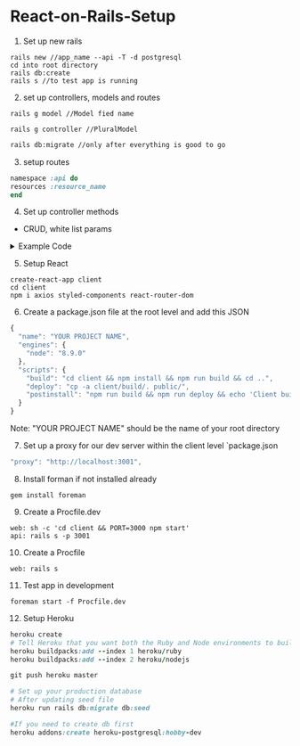 # React-on-Rails-Setup
1. Set up new rails
```
rails new //app_name --api -T -d postgresql
cd into root directory
rails db:create
rails s //to test app is running
```

2. set up controllers, models and routes
```
rails g model //Model fied name
```
```
rails g controller //PluralModel
```
```Bash
rails db:migrate //only after everything is good to go
```
3. setup routes
```Ruby
namespace :api do
resources :resource_name
end
```

4. Set up controller methods

* CRUD, white list params

<details>
  <summary> Example Code</summary>
  <p>
```Ruby
class Api::CreaturesController < ApplicationController
  def index
    @creatutes = Creature.all
    render json: @creatures
  end

  def show
    creature_id = params[:id]
    @creature = Creature.find_by_id(creature_id)
    render json: @creature
  end

  def create
    @creature = Creature.new(creature_params)
    if @creature.save
      render json: @creature
    end
  end

  def update
    creature_id = params[:id]
    @creature = Creature.find_by_id(creature_id)
    @creature.update_attributes(creature_params)
    render json: @creature
  end

  def destroy
    creature_id = params[:id]
    @creature = Creature.destroy(creature_id)
    render json: {
      msg: "Delete Successful"
    }
  end

  private

  def creature_params
    # whitelist params return whitelisted version
    params.require(:creature).permit(:name, :description)
  end
end
```
5. Set up React
```Javascript
create-react-app client
cd client
npm i axios styled-components react-router-dom
```
  </p>
</details>


5. Setup React

```
create-react-app client
cd client
npm i axios styled-components react-router-dom
```


6. Create a package.json file at the root level and add this JSON
```Javascript
{
  "name": "YOUR PROJECT NAME",
  "engines": {
    "node": "8.9.0"
  },
  "scripts": {
    "build": "cd client && npm install && npm run build && cd ..",
    "deploy": "cp -a client/build/. public/",
    "postinstall": "npm run build && npm run deploy && echo 'Client built!'"
  }
}
```
Note: "YOUR PROJECT NAME" should be the name of your root directory

7. Set up a proxy for our dev server within the client level `package.json
```Javascript
"proxy": "http://localhost:3001",
```
8. Install forman if not installed already
```
gem install foreman
```

9. Create a Procfile.dev
```
web: sh -c 'cd client && PORT=3000 npm start'
api: rails s -p 3001
```

10. Create a Procfile
```
web: rails s
```

11. Test app in development
```
foreman start -f Procfile.dev
```

12. Setup Heroku
```Ruby
heroku create
# Tell Heroku that you want both the Ruby and Node environments to build your project in.
heroku buildpacks:add --index 1 heroku/ruby 
heroku buildpacks:add --index 2 heroku/nodejs

git push heroku master

# Set up your production database
# After updating seed file
heroku run rails db:migrate db:seed 

#If you need to create db first
heroku addons:create heroku-postgresql:hobby-dev
```





